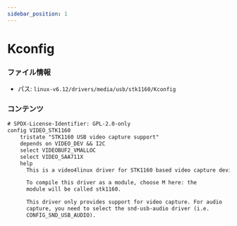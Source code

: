 ```yaml
---
sidebar_position: 1
---
```

# Kconfig

### ファイル情報

- パス: `linux-v6.12/drivers/media/usb/stk1160/Kconfig`

### コンテンツ

```txt
# SPDX-License-Identifier: GPL-2.0-only
config VIDEO_STK1160
	tristate "STK1160 USB video capture support"
	depends on VIDEO_DEV && I2C
	select VIDEOBUF2_VMALLOC
	select VIDEO_SAA711X
	help
	  This is a video4linux driver for STK1160 based video capture devices.

	  To compile this driver as a module, choose M here: the
	  module will be called stk1160.

	  This driver only provides support for video capture. For audio
	  capture, you need to select the snd-usb-audio driver (i.e.
	  CONFIG_SND_USB_AUDIO).

```
